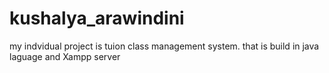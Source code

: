 # kushalya_arawindini
my indvidual project is tuion class management system. that is build in java laguage and Xampp server
